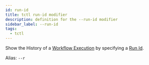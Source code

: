 ```yaml
---
id: run-id
title: tctl run-id modifier
description: definition for the --run-id modifier
sidebar_label: --run-id
tags:
  - tctl
---
```


Show the History of a [Workflow Execution](/concepts/what-is-a-workflow-execution) by specifying a [Run Id](/concepts/what-is-a-run-id).

Alias: `--r`
